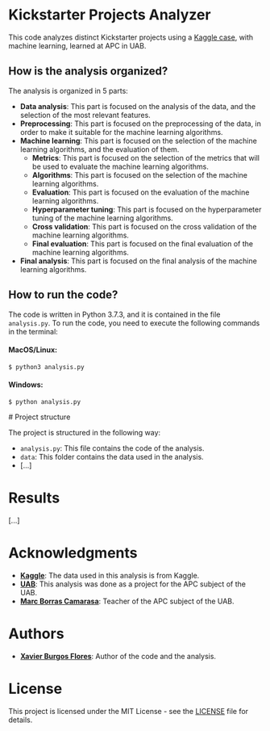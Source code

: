 # Kickstarter Projects Analyzer

This code analyzes distinct Kickstarter projects using a [Kaggle case](https://www.kaggle.com/kemical/kickstarter-projects), with machine learning, learned at APC in UAB.


## How is the analysis organized?

The analysis is organized in 5 parts:
* **Data analysis**: This part is focused on the analysis of the data, and the selection of the most relevant features.
* **Preprocessing**: This part is focused on the preprocessing of the data, in order to make it suitable for the machine learning algorithms.
* **Machine learning**: This part is focused on the selection of the machine learning algorithms, and the evaluation of them.
    * **Metrics**: This part is focused on the selection of the metrics that will be used to evaluate the machine learning algorithms.
	* **Algorithms**: This part is focused on the selection of the machine learning algorithms.
	* **Evaluation**: This part is focused on the evaluation of the machine learning algorithms.
	* **Hyperparameter tuning**: This part is focused on the hyperparameter tuning of the machine learning algorithms.
	* **Cross validation**: This part is focused on the cross validation of the machine learning algorithms.
	* **Final evaluation**: This part is focused on the final evaluation of the machine learning algorithms.
* **Final analysis**: This part is focused on the final analysis of the machine learning algorithms.


## How to run the code?

The code is written in Python 3.7.3, and it is contained in the file `analysis.py`. To run the code, you need to execute the following commands in the terminal:

#### MacOS/Linux:

```$ python3 analysis.py```

#### Windows:

```$ python analysis.py```


# Project structure

The project is structured in the following way:

* `analysis.py`: This file contains the code of the analysis.
* `data`: This folder contains the data used in the analysis.
* [...]


# Results
[...]


# Acknowledgments

* [**Kaggle**](https://www.kaggle.com/): The data used in this analysis is from Kaggle.
* [**UAB**](https://www.uab.cat/): This analysis was done as a project for the APC subject of the UAB.
* [**Marc Borras Camarasa**](https://www.linkedin.com/in/marc-borr%C3%A0s-camarasa-509485121): Teacher of the APC subject of the UAB. 


# Authors

* [**Xavier Burgos Flores**](https://xburgos.es/): Author of the code and the analysis.


# License

This project is licensed under the MIT License - see the [LICENSE](LICENSE) file for details.


